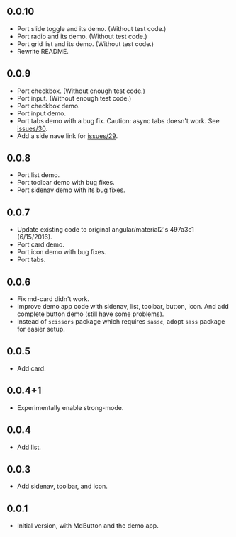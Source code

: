 ## 0.0.10

- Port slide toggle and its demo. (Without test code.)
- Port radio and its demo. (Without test code.)
- Port grid list and its demo. (Without test code.)
- Rewrite README.

## 0.0.9

- Port checkbox. (Without enough test code.)
- Port input. (Without enough test code.)
- Port checkbox demo.
- Port input demo.
- Port tabs demo with a bug fix. Caution: async tabs doesn't work. See [issues/30](https://github.com/ntaoo/material2_dart/issues/30).
- Add a side nave link for [issues/29](https://github.com/ntaoo/material2_dart/issues/29).

## 0.0.8

- Port list demo.
- Port toolbar demo with bug fixes.
- Port sidenav demo with its bug fixes.

## 0.0.7

- Update existing code to original angular/material2's 497a3c1 (6/15/2016).
- Port card demo.
- Port icon demo with bug fixes.
- Port tabs.

## 0.0.6

- Fix md-card didn't work.
- Improve demo app code with sidenav, list, toolbar, button, icon. And add complete button demo (still have some problems).
- Instead of `scissors` package which requires `sassc`, adopt `sass` package for easier setup.

## 0.0.5

- Add card.


## 0.0.4+1

- Experimentally enable strong-mode.

## 0.0.4

- Add list.

## 0.0.3

- Add sidenav, toolbar, and icon.

## 0.0.1

- Initial version, with MdButton and the demo app.

